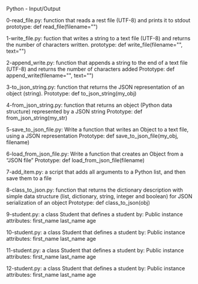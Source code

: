 Python - Input/Output

0-read_file.py:
	function that reads a rest file (UTF-8) and prints it to stdout
	prototype: def read_file(filename="")


1-write_file.py:
	fuction that writes a string to a text file (UTF-8) and returns the number of
	characters written.
	prototype: def write_file(filename="", text="")


2-append_write.py:
	function that appends a string to the end of a text file (UTF-8) and returns the
	number of characters added
	Prototype: def append_write(filename="", text="")


3-to_json_string.py:
	function that returns the JSON representation of an object (string).
	Prototype: def to_json_string(my_obj)


4-from_json_string.py:
	function that returns an object (Python data structure) represented by
	a JSON string
	Prototype: def from_json_string(my_str)


5-save_to_json_file.py:
	Write a function that writes an Object to a text file, using a JSON representation
    	Prototype: def save_to_json_file(my_obj, filename)


6-load_from_json_file.py:
	Write a function that creates an Object from a “JSON file”
    	Prototype: def load_from_json_file(filename)


7-add_item.py:
	a script that adds all arguments to a Python list, and then save them to a file


8-class_to_json.py:
	function that returns the dictionary description with simple data structure
	(list, dictionary, string, integer and boolean) for JSON serialization of an object
	Prototype: def class_to_json(obj)


9-student.py:
	a class Student that defines a student by:
   	 	Public instance attributes:
        		first_name
        		last_name
        		age


10-student.py:
        a class Student that defines a student by:
                Public instance attributes:
                        first_name
                        last_name
                        age


11-student.py:
        a class Student that defines a student by:
                Public instance attributes:
                        first_name
                        last_name
                        age


12-student.py:
        a class Student that defines a student by:
                Public instance attributes:
                        first_name
                        last_name
                        age
